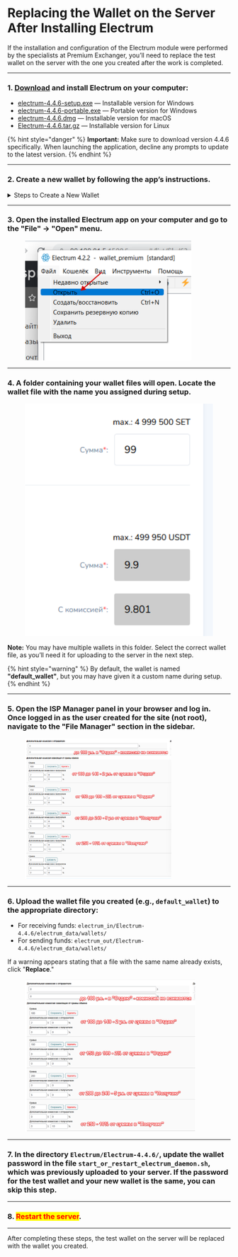 # Replacing the Wallet on the Server After Installing Electrum

If the installation and configuration of the Electrum module were performed by the specialists at Premium Exchanger, you’ll need to replace the test wallet on the server with the one you created after the work is completed.

---

### 1. [Download](https://download.electrum.org/4.3.3/) and install Electrum on your computer:

- [electrum-4.4.6-setup.exe](https://download.electrum.org/4.4.6/electrum-4.4.6-setup.exe) — Installable version for Windows  
- [electrum-4.4.6-portable.exe](https://download.electrum.org/4.4.6/electrum-4.4.6-portable.exe) — Portable version for Windows  
- [electrum-4.4.6.dmg](https://download.electrum.org/4.4.6/electrum-4.4.6.dmg) — Installable version for macOS  
- [Electrum-4.4.6.tar.gz](https://download.electrum.org/4.4.6/Electrum-4.4.6.tar.gz) — Installable version for Linux  

{% hint style="danger" %}
**Important:** Make sure to download version 4.4.6 specifically. When launching the application, decline any prompts to update to the latest version.
{% endhint %}

---

### 2. Create a new wallet by following the app’s instructions.

<details>
<summary>Steps to Create a New Wallet</summary>

1. Select "Standard Wallet."  
   ![](<../../.gitbook/assets/image (1316).png>)  

2. Generate a new seed phrase.  
   ![](<../../.gitbook/assets/image (1317).png>)  

3. Write down the seed phrase in a secure location.  
   ![](<../../.gitbook/assets/image (1318).png>)  

4. Enter the full seed phrase to confirm.  
   ![](<../../.gitbook/assets/image (1319).png>)  

5. <mark style="color:red;">Make sure</mark> to set a wallet password (at least 16 characters, using Latin letters and numbers) and write it down securely.  
   ![](<../../.gitbook/assets/image (1320).png>)  

</details>

---

### 3. Open the installed Electrum app on your computer and go to the "**File**" -> "**Open**" menu.

<figure><img src="../../.gitbook/assets/изображение (145).png" alt="" width="375"><figcaption></figcaption></figure>

---

### 4. A folder containing your wallet files will open. Locate the wallet file with the name you assigned during setup.

<figure><img src="../../.gitbook/assets/image (1361).png" alt="" width="482"><figcaption></figcaption></figure>

**Note:** You may have multiple wallets in this folder. Select the correct wallet file, as you’ll need it for uploading to the server in the next step.

{% hint style="warning" %}
By default, the wallet is named **"default_wallet"**, but you may have given it a custom name during setup.
{% endhint %}

---

### 5. Open the ISP Manager panel in your browser and log in. Once logged in as the user created for the site (**not root**), navigate to the "File Manager" section in the sidebar.

<figure><img src="../../.gitbook/assets/image (1359).png" alt="" width="330"><figcaption></figcaption></figure>

---

### 6. Upload the wallet file you created (e.g., `default_wallet`) to the appropriate directory:

- For receiving funds: `electrum_in/Electrum-4.4.6/electrum_data/wallets/`  
- For sending funds: `electrum_out/Electrum-4.4.6/electrum_data/wallets/`  

If a warning appears stating that a file with the same name already exists, click "**Replace**."

<figure><img src="../../.gitbook/assets/image (1360).png" alt="" width="384"><figcaption></figcaption></figure>

---

### 7. In the directory `Electrum/Electrum-4.4.6/`, update the wallet password in the file **`start_or_restart_electrum_daemon.sh`**, which was previously uploaded to your server. If the password for the test wallet and your new wallet is the same, you can skip this step.

---

### 8. <mark style="color:red;">Restart the server</mark>.

---

After completing these steps, the test wallet on the server will be replaced with the wallet you created.